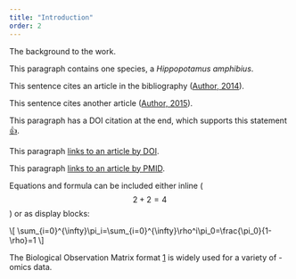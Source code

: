 ```yaml
---
title: "Introduction"
order: 2
---
```

The background to the work.

This paragraph contains one species, a _Hippopotamus amphibius_.

This sentence cites an article in the bibliography ([Author, 2014](https://example.com/articles/1)).

This sentence cites another article ([Author, 2015](https://example.com/articles/2)).

This paragraph has a DOI citation at the end, which supports this statement[👍](https://doi.org/10.1038/nature14388 "Cancer: Antibodies regulate antitumour immunity").

This paragraph [links to an article by DOI](https://doi.org/10.7717/peerj.182 "Ontogeny in the tube-crested dinosaur Parasaurolophus (Hadrosauridae) and heterochrony in hadrosaurids").

This paragraph [links to an article by PMID](http://www.ncbi.nlm.nih.gov/pubmed/25898005).

Equations and formula can be included either inline ($$ 2+2=4 $$) or as display blocks:

<div>\[ \sum_{i=0}^{\infty}\pi_i=\sum_{i=0}^{\infty}\rho^i\pi_0=\frac{\pi_0}{1-\rho}=1 \]</div>

The Biological Observation Matrix format [1](https://doi.org/10.1186/2047-217X-1-7 "The Biological Observation Matrix (BIOM) format or: how I learned to stop worrying and love the ome-ome") is widely used for a variety of -omics data.
